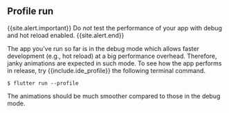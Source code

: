 ## Profile run

{{site.alert.important}}
  Do _not_ test the performance of your app with debug and hot reload enabled.
{{site.alert.end}}

The app you've run so far is in the debug mode which allows faster development (e.g., hot reload) at a big performance overhead. Therefore, janky animations are expected in such mode. To see how the app performs in release, try {{include.ide_profile}} the following terminal command.

```terminal
$ flutter run --profile
```

The animations should be much smoother compared to those in the debug mode.
